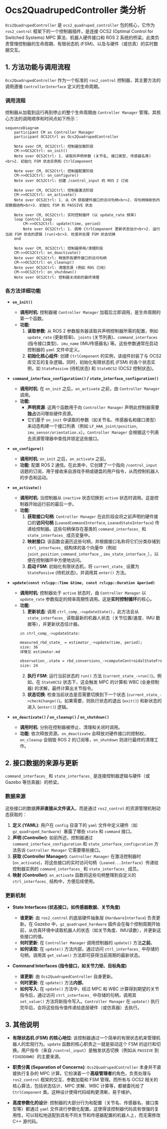 # Ocs2QuadrupedController 类分析

`Ocs2QuadrupedController` 是 `ocs2_quadruped_controller` 包的核心，它作为 `ros2_control` 框架下的一个控制器插件，是连接 OCS2 (Optimal Control for Switched Systems) MPC 算法、机器人硬件接口和 ROS 2 系统的桥梁。此类负责管理控制器的生命周期、有限状态机 (FSM)、以及与硬件（或仿真）的实时数据交互。

## 1. 方法功能与调用流程

`Ocs2QuadrupedController` 作为一个标准的 `ros2_control` 控制器，其主要方法的调用遵循 `ControllerInterface` 定义的生命周期。

### 调用流程

控制器从加载到运行再到停止的整个生命周期由 `Controller Manager` 管理。其核心方法的调用顺序和时间点如下所示：

```mermaid
sequenceDiagram
    participant CM as Controller Manager
    participant OCS2Ctrl as Ocs2QuadrupedController

    Note over CM, OCS2Ctrl: 控制器加载阶段
    CM->>OCS2Ctrl: on_init()
    Note over OCS2Ctrl: 1. 读取并声明参数 (关节名, 接口类型, 传感器名等)<br>2. 初始化 FSM 状态实例和 CtrlComponent

    Note over CM, OCS2Ctrl: 控制器配置阶段
    CM->>OCS2Ctrl: on_configure()
    Note over OCS2Ctrl: 创建 /control_input 的 ROS 2 订阅

    Note over CM, OCS2Ctrl: 控制器激活阶段
    CM->>OCS2Ctrl: on_activate()
    Note over OCS2Ctrl: 1. 从 CM 获取硬件接口的访问句柄<br>2. 将句柄映射到内部数据结构<br>3. 初始化 FSM 到 PASSIVE 状态

    Note over CM, OCS2Ctrl: 实时控制循环 (以 update_rate 频率)
    loop Control Loop
        CM->>OCS2Ctrl: update(time, period)
        Note over OCS2Ctrl: 1. 调用 CtrlComponent 更新状态估计<br>2. 运行当前 FSM 状态的逻辑 (run)<br>3. 检查并处理 FSM 状态切换
    end

    Note over CM, OCS2Ctrl: 控制器停用/清理阶段
    CM->>OCS2Ctrl: on_deactivate()
    Note over OCS2Ctrl: 释放所有硬件接口的访问句柄
    CM->>OCS2Ctrl: on_cleanup()
    Note over OCS2Ctrl: 清理资源 (例如 ROS 订阅)
    CM->>OCS2Ctrl: on_shutdown()
    Note over OCS2Ctrl: 控制器关闭前的最终清理
```

### 各方法详细功能

-   **`on_init()`**
    -   **调用时机**: 控制器被 `Controller Manager` 加载后立即调用，是生命周期的第一个函数。
    -   **功能**:
        1.  **读取参数**: 从 ROS 2 参数服务器读取并声明控制器所需的配置，例如 `update_rate` (更新频率)、`joints` (关节列表)、`command_interfaces` (指令接口类型)、`imu_name` (IMU传感器名) 等。这些参数通常在启动控制器的 `yaml` 文件中定义。
        2.  **初始化核心组件**: 创建 `CtrlComponent` 的实例，该组件封装了与 OCS2 库交互的复杂逻辑。同时，初始化有限状态机 (FSM) 的各个状态实例，如 `StatePassive` (待机状态) 和 `StateOCS2` (OCS2 控制状态)。

-   **`command_interface_configuration()` / `state_interface_configuration()`**
    -   **调用时机**: 在 `on_init` 之后，`on_activate` 之前，由 `Controller Manager` 调用。
    -   **功能**:
        -   **声明资源**: 这两个函数用于向 `Controller Manager` 声明此控制器需要**独占**访问哪些硬件资源。
        -   它们基于 `on_init` 中读取的参数（如关节名、传感器名和接口类型）来动态构建一个接口列表（例如 `LF_HAA_joint/position`, `imu_sensor/orientation.x`）。`Controller Manager` 会根据这个列表去资源管理器中查找并锁定这些接口。

-   **`on_configure()`**
    -   **调用时机**: `on_init` 之后，`on_activate` 之前。
    -   **功能**: 配置 ROS 2 通信。在此类中，它创建了一个指向 `/control_input` 话题的订阅，用于接收来自游戏手柄或键盘的用户指令，从而控制机器人的步态和运动。

-   **`on_activate()`**
    -   **调用时机**: 当控制器从 `inactive` 状态切换到 `active` 状态时调用。这是控制器开始运行前的最后一步。
    -   **功能**:
        1.  **获取接口句柄**: `Controller Manager` 在此阶段会将之前声明的硬件接口的**访问句柄** (`LoanedCommandInterface`, `LoanedStateInterface`) 传递给控制器。这些句柄保存在基类的 `command_interfaces_` 和 `state_interfaces_` 成员变量中。
        2.  **映射接口**: 该函数会遍历这些句柄，并根据接口名称将它们分类存储到 `ctrl_interfaces_` 结构体的各个向量中（例如 `joint_position_command_interface_`, `imu_state_interface_`），以便在控制循环中方便地访问。
        3.  **启动 FSM**: 初始化有限状态机，将 `current_state_` 设置为 `StatePassive` (待机状态)，并调用其 `enter()` 方法。

-   **`update(const rclcpp::Time &time, const rclcpp::Duration &period)`**
    -   **调用时机**: 控制器处于 `active` 状态时，由 `Controller Manager` 以 `update_rate` 参数指定的频率周期性调用。这是**实时控制循环**的核心。
    -   **功能**:
        1.  **更新状态**: 调用 `ctrl_comp_->updateState()`，此方法会从 `state_interfaces_` 读取最新的机器人状态（关节位置/速度、IMU 数据等），并更新状态估计器。
        ```txt
        in ctrl_comp_->updateState:

        measured_rbd_state_ = estimator_->update(time, period);
        size: 36
        详情见 estimator.md

        observation_.state = rbd_conversions_->computeCentroidalStateFromRbdModel(measured_rbd_state_);
        size: 24

        ```
        2.  **执行 FSM**: 运行当前状态的 `run()` 方法 (`current_state_->run()`)。例如，在 `StateOCS2` 状态下，这会触发 MPC 的计算和 WBC (全身控制器) 的求解，最终计算出关节指令。
        3.  **状态切换**: 检查当前状态是否需要切换到下一个状态 (`current_state_->checkChange()`)。如果需要，则执行状态的退出 (`exit()`) 和新状态的进入 (`enter()`) 逻辑。

-   **`on_deactivate()` / `on_cleanup()` / `on_shutdown()`**
    -   **调用时机**: 分别在控制器被停止、清理和关闭时调用。
    -   **功能**: 依次释放资源。`on_deactivate` 会释放对硬件接口的控制权，`on_cleanup` 会销毁 ROS 2 的订阅等，`on_shutdown` 则进行最终的清理工作。

## 2. 接口数据的来源与更新

`command_interfaces_` 和 `state_interfaces_` 是连接控制器逻辑与硬件（或 Gazebo 等仿真器）的桥梁。

### 数据来源

这些接口的数据**并非直接从文件读入**，而是通过 `ros2_control` 的资源管理机制动态获取的：

1.  **定义 (YAML)**: 用户在 `config` 目录下的 `yaml` 文件中定义硬件（如 `gz_quadruped_hardware`）暴露了哪些 `state` 和 `command` 接口。
2.  **声明 (Controller)**: 如前所述，控制器通过 `command_interface_configuration` 和 `state_interface_configuration` 方法告诉 `Controller Manager` 它需要哪些接口。
3.  **获取 (Controller Manager)**: `Controller Manager` 在激活控制器时 (`on_activate`)，将这些接口的实时访问句柄（`Loaned...Interface`）传递给控制器实例的 `command_interfaces_` 和 `state_interfaces_` 成员。
4.  **映射 (Controller)**: `on_activate` 函数将这些句柄整理到自定义的 `ctrl_interfaces_` 结构中，方便后续使用。

### 更新机制

-   **State Interfaces (状态接口，如传感器数据、关节角度)**
    -   **谁更新**: 由 `ros2_control` 的底层硬件抽象层 (`HardwareInterface`) 负责更新。在 Gazebo 中，`gz_quadruped_hardware` 插件会在每个控制周期开始前，从仿真环境中读取机器人的状态（如关节角度、IMU读数），并更新这些接口的值。
    -   **何时更新**: 在 `Controller Manager` 调用控制器的 `update()` 方法**之前**。
    -   **如何读取**: 在 `update()` 方法内部，通过访问 `ctrl_interfaces_` 中存储的句柄，调用其 `get_value()` 方法即可获得当前周期的最新状态。

-   **Command Interfaces (指令接口，如关节力矩、目标角度)**
    -   **谁更新**: 由 `Ocs2QuadrupedController` 自身更新。
    -   **何时更新**: 在 `update()` 方法**内部**。
    -   **如何写入**: 在 `update()` 方法中，经过 MPC 和 WBC 计算得到期望的关节指令后，通过访问 `ctrl_interfaces_` 中存储的句柄，调用其 `set_value()` 方法将新指令写入。`Controller Manager` 在 `update()` 执行完毕后，会将这些指令值传递给底层硬件（或仿真器）去执行。

## 3. 其他说明

-   **有限状态机 (FSM) 的核心地位**: 该控制器通过一个简单的有限状态机来管理机器人的宏观行为。`update` 函数的核心职责之一就是驱动这个 FSM 的运行和切换。用户指令（来自 `/control_input`）是触发状态切换（例如从 `PASSIVE` 到 `FIXEDDOWN`）的主要来源。

-   **职责分离 (Separation of Concerns)**: `Ocs2QuadrupedController` 本身并不直接执行复杂的 MPC 计算。它扮演着一个**高级管理者**的角色，负责处理与 `ros2_control` 框架的交互、参数加载和 FSM 管理。而所有与 OCS2 相关的核心算法，包括状态估计、MPC 求解、WBC 计算等，都被委托给了 `CtrlComponent` 类。这种设计使得代码结构更清晰，易于维护。

-   **高度参数化的设计**: 控制器的大部分行为和配置（关节名、传感器名、接口类型等）都通过 `yaml` 文件进行参数化配置。这使得该控制器代码具有很强的复用性，可以轻松地适配到具有不同关节和传感器配置的机器人上，而无需修改 C++ 源代码。
